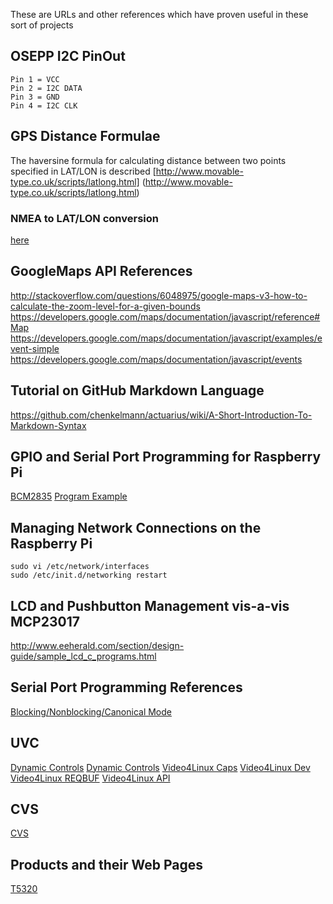 These are URLs and other references which have proven useful in these sort of projects

## OSEPP I2C PinOut

    Pin 1 = VCC
    Pin 2 = I2C DATA
    Pin 3 = GND
    Pin 4 = I2C CLK
    
## GPS Distance Formulae

The haversine formula for calculating distance between two points specified in LAT/LON is described
[http://www.movable-type.co.uk/scripts/latlong.html] (http://www.movable-type.co.uk/scripts/latlong.html)

### NMEA to LAT/LON conversion

[here](https://community.oracle.com/message/12679499)

## GoogleMaps API References

http://stackoverflow.com/questions/6048975/google-maps-v3-how-to-calculate-the-zoom-level-for-a-given-bounds
https://developers.google.com/maps/documentation/javascript/reference#Map
https://developers.google.com/maps/documentation/javascript/examples/event-simple
https://developers.google.com/maps/documentation/javascript/events

## Tutorial on GitHub Markdown Language

https://github.com/chenkelmann/actuarius/wiki/A-Short-Introduction-To-Markdown-Syntax

## GPIO and Serial Port Programming for Raspberry Pi

[BCM2835](http://www.raspberry-projects.com/pi/programming-in-c/c-libraries/bcm2835-by-mike-mccauley)
[Program Example](http://www.airspayce.com/mikem/bcm2835/blink_8c-example.html)

## Managing Network Connections on the Raspberry Pi

    sudo vi /etc/network/interfaces
    sudo /etc/init.d/networking restart

## LCD and Pushbutton Management vis-a-vis MCP23017

http://www.eeherald.com/section/design-guide/sample_lcd_c_programs.html

## Serial Port Programming References
[Blocking/Nonblocking/Canonical Mode](http://stackoverflow.com/questions/25996171/linux-blocking-vs-non-blocking-serial-read)

## UVC

[Dynamic Controls](http://ivanz.com/files/projects/linux-kernel/isight/against-revision-140/src/dynctrl.txt)
[Dynamic Controls](http://tomoyo.osdn.jp/cgi-bin/lxr/source/Documentation/video4linux/uvcvideo.txt)
[Video4Linux Caps](http://v4l.videotechnology.com/dwg/v4l2api/v4l2cap.htm)
[Video4Linux Dev](http://v4l.videotechnology.com/dwg/v4l2api/v4l2dev.htm)
[Video4Linux REQBUF](http://linuxtv.org/downloads/v4l-dvb-apis/vidioc-reqbufs.html)
[Video4Linux API](http://linuxtv.org/downloads/v4l-dvb-apis/)

## CVS
[CVS](http://jsvirzi.dyndns.org/cgi-bin/viewvc.cgi/reefer_mon_pipeline/cyclops)

## Products and their Web Pages

[T5320](http://wm.sim.com/producten.aspx?id=1053)




